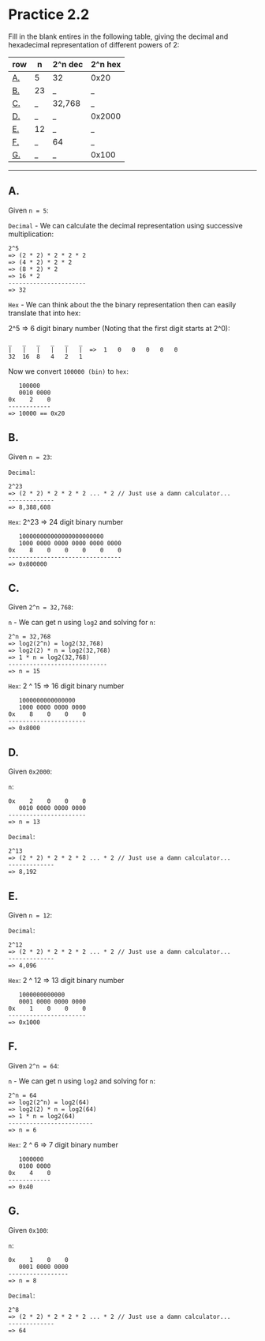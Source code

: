 # Practice 2.2

Fill in the blank entires in the following table, giving the decimal and hexadecimal representation of different powers of 2:

| row     | n       | 2^n dec | 2^n hex |
| ------- | ------- | ------- | ------- |
| [A.](#a)| 5       | 32      | 0x20    |
| [B.](#b)| 23      | _       | _       |
| [C.](#c)| _       | 32,768  | _       |
| [D.](#d)| _       | _       | 0x2000  |
| [E.](#e)| 12      | _       | _       |
| [F.](#f)| _       | 64      | _       |
| [G.](#g)| _       | _       | 0x100   |

---

## A.

Given `n = 5`:

`Decimal` - We can calculate the decimal representation using successive multiplication:
```
2^5 
=> (2 * 2) * 2 * 2 * 2
=> (4 * 2) * 2 * 2
=> (8 * 2) * 2
=> 16 * 2
----------------------
=> 32
```

`Hex` - We can think about the the binary representation then can easily translate that into hex:

2^5 => 6 digit binary number (Noting that the first digit starts at 2^0):
```
_   _   _   _   _   _     
|   |   |   |   |   |  =>  1   0   0   0   0   0
32  16  8   4   2   1     
```

Now we convert `100000 (bin)` to `hex`:
```
   100000
   0010 0000
0x    2    0
------------
=> 10000 == 0x20
```

## B.

Given `n = 23`:

`Decimal`:
```
2^23 
=> (2 * 2) * 2 * 2 * 2 ... * 2 // Just use a damn calculator...
-------------
=> 8,388,608
```

`Hex`:
2^23 => 24 digit binary number
```
   100000000000000000000000
   1000 0000 0000 0000 0000 0000
0x    8    0    0    0    0    0
--------------------------------
=> 0x800000
```

## C.

Given `2^n = 32,768`:

`n` - We can get n using `log2` and solving for `n`:
```
2^n = 32,768
=> log2(2^n) = log2(32,768)
=> log2(2) * n = log2(32,768)
=> 1 * n = log2(32,768)
----------------------------
=> n = 15 
```

`Hex`:
2 ^ 15 => 16 digit binary number
```
   1000000000000000
   1000 0000 0000 0000
0x    8    0    0    0 
----------------------
=> 0x8000
```

## D.

Given `0x2000`:

`n`:
```
0x    2    0    0    0 
   0010 0000 0000 0000
----------------------
=> n = 13
```

`Decimal`:
```
2^13 
=> (2 * 2) * 2 * 2 * 2 ... * 2 // Just use a damn calculator...
-------------
=> 8,192
```

## E.

Given `n = 12`:

`Decimal`:
```
2^12
=> (2 * 2) * 2 * 2 * 2 ... * 2 // Just use a damn calculator...
-------------
=> 4,096
```

`Hex`:
2 ^ 12 => 13 digit binary number
```
   1000000000000
   0001 0000 0000 0000
0x    1    0    0    0 
----------------------
=> 0x1000
```

## F.

Given `2^n = 64`:

`n` - We can get n using `log2` and solving for `n`:
```
2^n = 64
=> log2(2^n) = log2(64)
=> log2(2) * n = log2(64)
=> 1 * n = log2(64)
------------------------
=> n = 6 
```

`Hex`:
2 ^ 6 => 7 digit binary number
```
   1000000
   0100 0000
0x    4    0 
------------
=> 0x40
```

## G.

Given `0x100`:

`n`:
```
0x    1    0    0 
   0001 0000 0000
-----------------
=> n = 8
```

`Decimal`:
```
2^8 
=> (2 * 2) * 2 * 2 * 2 ... * 2 // Just use a damn calculator...
-------------
=> 64
```
